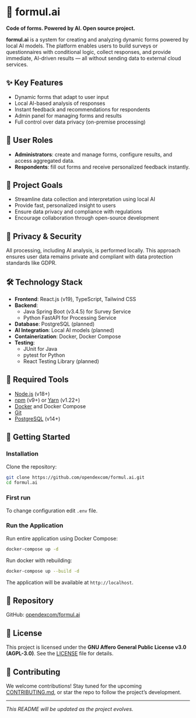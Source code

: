 # 🧠 formul.ai

**Code of forms. Powered by AI. Open source project.**

**formul.ai** is a system for creating and analyzing dynamic forms powered by local AI models. The platform enables users to build surveys or questionnaires with conditional logic, collect responses, and provide immediate, AI-driven results — all without sending data to external cloud services.

## ✨ Key Features

- Dynamic forms that adapt to user input
- Local AI-based analysis of responses
- Instant feedback and recommendations for respondents
- Admin panel for managing forms and results
- Full control over data privacy (on-premise processing)

## 👥 User Roles

- **Administrators**: create and manage forms, configure results, and access aggregated data.
- **Respondents**: fill out forms and receive personalized feedback instantly.

## 🚀 Project Goals

- Streamline data collection and interpretation using local AI
- Provide fast, personalized insight to users
- Ensure data privacy and compliance with regulations
- Encourage collaboration through open-source development

## 🔐 Privacy & Security

All processing, including AI analysis, is performed locally. This approach ensures user data remains private and compliant with data protection standards like GDPR.

## 🛠️ Technology Stack

- **Frontend**: React.js (v19), TypeScript, Tailwind CSS
- **Backend**:
  - Java Spring Boot (v3.4.5) for Survey Service
  - Python FastAPI for Processing Service
- **Database**: PostgreSQL (planned)
- **AI Integration**: Local AI models (planned)
- **Containerization**: Docker, Docker Compose
- **Testing**:
  - JUnit for Java
  - pytest for Python
  - React Testing Library (planned)

## 🧰 Required Tools

- [Node.js](https://nodejs.org/) (v18+)
- [npm](https://www.npmjs.com/) (v9+) or [Yarn](https://yarnpkg.com/) (v1.22+)
- [Docker](https://www.docker.com/) and Docker Compose
- [Git](https://git-scm.com/)
- [PostgreSQL](https://www.postgresql.org/) (v14+)

## 🚀 Getting Started

### Installation

Clone the repository:

```bash
git clone https://github.com/opendexcom/formul.ai.git
cd formul.ai
```
### First run
To change configuration edit `.env` file.

### Run the Application

Run entire application using Docker Compose:

```bash
docker-compose up -d
```

Run docker with rebuilding:

```bash
docker-compose up --build -d
```

The application will be available at `http://localhost`.

## 📁 Repository

GitHub: [opendexcom/formul.ai](https://github.com/opendexcom/formul.ai)

## 📜 License

This project is licensed under the **GNU Affero General Public License v3.0 (AGPL-3.0)**. See the [LICENSE](./LICENSE) file for details.

## 🤝 Contributing

We welcome contributions! Stay tuned for the upcoming [CONTRIBUTING.md](./CONTRIBUTING.md), or star the repo to follow the project’s development.

---

_This README will be updated as the project evolves._
